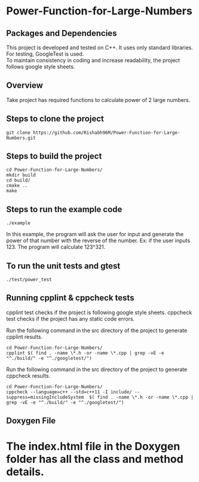 # Power-Function-for-Large-Numbers

## Packages and Dependencies
This project is developed and tested on C++. It uses only standard libraries. For testing, GoogleTest is used.<br>
To maintain consistency in coding and increase readability, the project follows google style sheets.

## Overview
Take project has required functions to calculate power of 2 large numbers.

## Steps to clone the project
```
git clone https://github.com/Rishabh96M/Power-Function-for-Large-Numbers.git
```

## Steps to build the project
```
cd Power-Function-for-Large-Numbers/
mkdir build
cd build/
cmake ..
make
```

## Steps to run the example code
```
./example
```
In this example, the program will ask the user for input and generate the power of that number with the reverse of the number.
Ex: if the user inputs 123. The program will calculate 123^321.

## To run the unit tests and gtest
```
./test/power_test
```

## Running cpplint & cppcheck tests
cpplint test checks if the project is following google style sheets.
cppcheck test checks if the project has any static code errors.

Run the following command in the src directory of the project to generate cpplint results.
```
cd Power-Function-for-Large-Numbers/
cpplint $( find . -name \*.h -or -name \*.cpp | grep -vE -e "^./build/" -e "^./googletest/")
```

Run the following command in the src directory of the project to generate cppcheck results.
```
cd Power-Function-for-Large-Numbers/
cppcheck --language=c++ --std=c++11 -I include/ --suppress=missingIncludeSystem  $( find . -name \*.h -or -name \*.cpp | grep -vE -e "^./build/" -e "^./googletest/")
```

## Doxygen File
The index.html file in the Doxygen folder has all the class and method details.
=======
